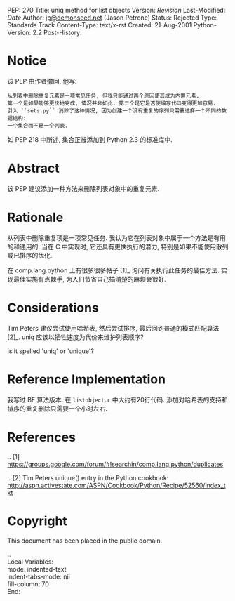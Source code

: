 
PEP: 270
Title: uniq method for list objects
Version: $Revision$
Last-Modified: $Date$
Author: jp@demonseed.net (Jason Petrone)
Status: Rejected
Type: Standards Track
Content-Type: text/x-rst
Created: 21-Aug-2001
Python-Version: 2.2
Post-History:


Notice
======

该 PEP 由作者撤回. 他写:

    从列表中删除重复元素是一项常见任务, 但我只能通过两个原因使其成为内置元素.
	第一个是如果能够更快地完成, 情况并非如此. 第二个是它是否使编写代码变得更加容易.
	引入 ``sets.py`` 消除了这种情况, 因为创建一个没有重复的序列只需要选择一个不同的数据结构:
	一个集合而不是一个列表.

如 PEP 218 中所述, 集合正被添加到 Python 2.3 的标准库中.


Abstract
========

该 PEP 建议添加一种方法来删除列表对象中的重复元素.


Rationale
=========

从列表中删除重复项是一项常见任务. 我认为它在列表对象中属于一个方法是有用的和通用的.
当在 C 中实现时, 它还具有更快执行的潜力, 特别是如果不能使用散列或已排序的优化.

在 comp.lang.python 上有很多很多帖子 [1]_ 询问有关执行此任务的最佳方法.
实现最佳实施有点棘手, 为人们节省自己搞清楚的麻烦会很好.


Considerations
==============

Tim Peters 建议尝试使用哈希表, 然后尝试排序, 最后回到普通的模式匹配算法 [2]_.
uniq 应该以牺牲速度为代价来维护列表顺序?

Is it spelled 'uniq' or 'unique'?


Reference Implementation
========================

我写过 BF 算法版本. 在 ``listobject.c`` 中大约有20行代码.
添加对哈希表的支持和排序的重复删除只需要一个小时左右.


References
==========

.. [1] https://groups.google.com/forum/#!searchin/comp.lang.python/duplicates

.. [2] Tim Peters unique() entry in the Python cookbook:
       http://aspn.activestate.com/ASPN/Cookbook/Python/Recipe/52560/index_txt


Copyright
=========

This document has been placed in the public domain.



..  
  Local Variables:  
  mode: indented-text  
  indent-tabs-mode: nil  
  fill-column: 70  
  End:  
